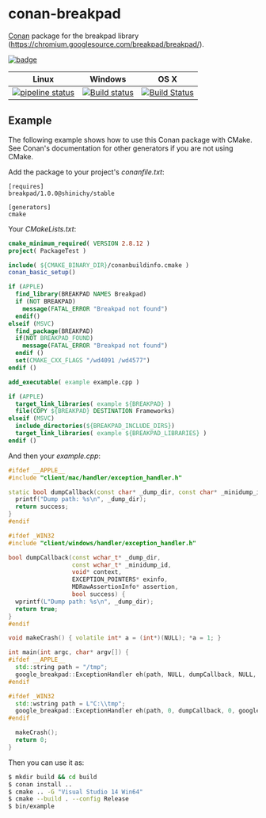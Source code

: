 # conan-breakpad
[Conan](https://conan.io) package for the breakpad library (https://chromium.googlesource.com/breakpad/breakpad/).

[![badge](https://img.shields.io/badge/conan.io-breakpad%2F1.0.0-green.svg?logo=data:image/png;base64%2CiVBORw0KGgoAAAANSUhEUgAAAA4AAAAOCAMAAAAolt3jAAAA1VBMVEUAAABhlctjlstkl8tlmMtlmMxlmcxmmcxnmsxpnMxpnM1qnc1sn85voM91oM11oc1xotB2oc56pNF6pNJ2ptJ8ptJ8ptN9ptN8p9N5qNJ9p9N9p9R8qtOBqdSAqtOAqtR%2BrNSCrNJ/rdWDrNWCsNWCsNaJs9eLs9iRvNuVvdyVv9yXwd2Zwt6axN6dxt%2Bfx%2BChyeGiyuGjyuCjyuGly%2BGlzOKmzOGozuKoz%2BKqz%2BOq0OOv1OWw1OWw1eWx1eWy1uay1%2Baz1%2Baz1%2Bez2Oe02Oe12ee22ujUGwH3AAAAAXRSTlMAQObYZgAAAAFiS0dEAIgFHUgAAAAJcEhZcwAACxMAAAsTAQCanBgAAAAHdElNRQfgBQkREyOxFIh/AAAAiklEQVQI12NgAAMbOwY4sLZ2NtQ1coVKWNvoc/Eq8XDr2wB5Ig62ekza9vaOqpK2TpoMzOxaFtwqZua2Bm4makIM7OzMAjoaCqYuxooSUqJALjs7o4yVpbowvzSUy87KqSwmxQfnsrPISyFzWeWAXCkpMaBVIC4bmCsOdgiUKwh3JojLgAQ4ZCE0AMm2D29tZwe6AAAAAElFTkSuQmCC)](http://www.conan.io/source/breakpad/1.0.0/shinichy/stable)


|Linux|Windows|OS X|
|-----|-------|----|
|[![pipeline status](https://gitlab.com/HeiGameStudio/ArsenEngine/dependencies/conan-breakpad/badges/master/pipeline.svg)](https://gitlab.com/HeiGameStudio/ArsenEngine/dependencies/conan-breakpad/commits/master)|[![Build status](https://ci.appveyor.com/api/projects/status/wajbow75kdy6f493?svg=true)](https://ci.appveyor.com/project/intelligide/conan-breakpad)|[![Build Status](https://travis-ci.org/ArsenStudio/conan-breakpad.svg?branch=master)](https://travis-ci.org/ArsenStudio/conan-breakpad)|


## Example

The following example shows how to use this Conan package with CMake.  See Conan's
documentation for other generators if you are not using CMake.

Add the package to your project's *conanfile.txt*:

```
[requires]
breakpad/1.0.0@shinichy/stable

[generators]
cmake
```

Your *CMakeLists.txt*:

```CMake
cmake_minimum_required( VERSION 2.8.12 )
project( PackageTest )

include( ${CMAKE_BINARY_DIR}/conanbuildinfo.cmake )
conan_basic_setup()

if (APPLE)
  find_library(BREAKPAD NAMES Breakpad)
  if (NOT BREAKPAD)
    message(FATAL_ERROR "Breakpad not found")
  endif()
elseif (MSVC)
  find_package(BREAKPAD)
  if(NOT BREAKPAD_FOUND)
    message(FATAL_ERROR "Breakpad not found")
  endif ()
  set(CMAKE_CXX_FLAGS "/wd4091 /wd4577")
endif ()

add_executable( example example.cpp )

if (APPLE)
  target_link_libraries( example ${BREAKPAD} )
  file(COPY ${BREAKPAD} DESTINATION Frameworks)
elseif (MSVC)
  include_directories(${BREAKPAD_INCLUDE_DIRS})
  target_link_libraries( example ${BREAKPAD_LIBRARIES} )
endif ()
```

And then your *example.cpp*:

```cpp
#ifdef __APPLE__
#include "client/mac/handler/exception_handler.h"

static bool dumpCallback(const char* _dump_dir, const char* _minidump_id, void* context, bool success) {
  printf("Dump path: %s\n", _dump_dir);
  return success;
}
#endif

#ifdef _WIN32
#include "client/windows/handler/exception_handler.h"

bool dumpCallback(const wchar_t* _dump_dir,
                  const wchar_t* _minidump_id,
                  void* context,
                  EXCEPTION_POINTERS* exinfo,
                  MDRawAssertionInfo* assertion,
                  bool success) {
  wprintf(L"Dump path: %s\n", _dump_dir);
  return true;
}
#endif

void makeCrash() { volatile int* a = (int*)(NULL); *a = 1; }

int main(int argc, char* argv[]) {
#ifdef __APPLE__
  std::string path = "/tmp";
  google_breakpad::ExceptionHandler eh(path, NULL, dumpCallback, NULL, true, NULL);
#endif

#ifdef _WIN32
  std::wstring path = L"C:\\tmp";
  google_breakpad::ExceptionHandler eh(path, 0, dumpCallback, 0, google_breakpad::ExceptionHandler::HandlerType::HANDLER_ALL);
#endif

  makeCrash();
  return 0;
}

```

Then you can use it as:

```bash
$ mkdir build && cd build
$ conan install ..
$ cmake .. -G "Visual Studio 14 Win64"
$ cmake --build . --config Release
$ bin/example
```
